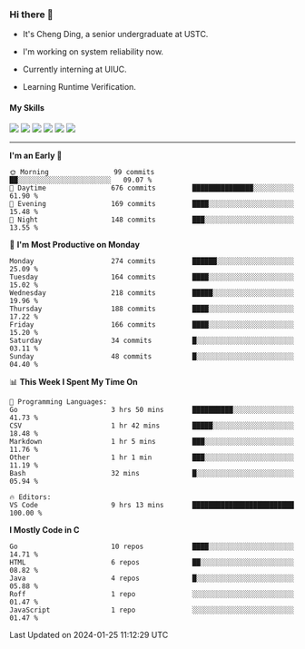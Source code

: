 ### Hi there 👋

* It's Cheng Ding, a senior undergraduate at USTC.
  
* I'm working on system reliability now.

* Currently interning at UIUC.

* Learning Runtime Verification.

#### My Skills

![](https://img.shields.io/badge/C++-65318e?logo=cplusplus&logoColor=fff)
![](https://img.shields.io/badge/Python-3e74a2?logo=python&logoColor=fff)
![](https://img.shields.io/badge/C-5654a2?logo=c&logoColor=fff)
![](https://img.shields.io/badge/Go-00aaff?logo=go&logoColor=fff)
![](https://img.shields.io/badge/Docker-0088ff?logo=docker&logoColor=fff)
![](https://img.shields.io/badge/Apache-D22128?logo=apache&logoColor=fff)

---
<!--START_SECTION:waka-->
**I'm an Early 🐤** 

```text
🌞 Morning                99 commits          ██░░░░░░░░░░░░░░░░░░░░░░░   09.07 % 
🌆 Daytime                676 commits         ███████████████░░░░░░░░░░   61.90 % 
🌃 Evening                169 commits         ████░░░░░░░░░░░░░░░░░░░░░   15.48 % 
🌙 Night                  148 commits         ███░░░░░░░░░░░░░░░░░░░░░░   13.55 % 
```
📅 **I'm Most Productive on Monday** 

```text
Monday                   274 commits         ██████░░░░░░░░░░░░░░░░░░░   25.09 % 
Tuesday                  164 commits         ████░░░░░░░░░░░░░░░░░░░░░   15.02 % 
Wednesday                218 commits         █████░░░░░░░░░░░░░░░░░░░░   19.96 % 
Thursday                 188 commits         ████░░░░░░░░░░░░░░░░░░░░░   17.22 % 
Friday                   166 commits         ████░░░░░░░░░░░░░░░░░░░░░   15.20 % 
Saturday                 34 commits          █░░░░░░░░░░░░░░░░░░░░░░░░   03.11 % 
Sunday                   48 commits          █░░░░░░░░░░░░░░░░░░░░░░░░   04.40 % 
```


📊 **This Week I Spent My Time On** 

```text
💬 Programming Languages: 
Go                       3 hrs 50 mins       ██████████░░░░░░░░░░░░░░░   41.73 % 
CSV                      1 hr 42 mins        █████░░░░░░░░░░░░░░░░░░░░   18.48 % 
Markdown                 1 hr 5 mins         ███░░░░░░░░░░░░░░░░░░░░░░   11.76 % 
Other                    1 hr 1 min          ███░░░░░░░░░░░░░░░░░░░░░░   11.19 % 
Bash                     32 mins             █░░░░░░░░░░░░░░░░░░░░░░░░   05.94 % 

🔥 Editors: 
VS Code                  9 hrs 13 mins       █████████████████████████   100.00 % 
```

**I Mostly Code in C** 

```text
Go                       10 repos            ████░░░░░░░░░░░░░░░░░░░░░   14.71 % 
HTML                     6 repos             ██░░░░░░░░░░░░░░░░░░░░░░░   08.82 % 
Java                     4 repos             █░░░░░░░░░░░░░░░░░░░░░░░░   05.88 % 
Roff                     1 repo              ░░░░░░░░░░░░░░░░░░░░░░░░░   01.47 % 
JavaScript               1 repo              ░░░░░░░░░░░░░░░░░░░░░░░░░   01.47 % 
```




 Last Updated on 2024-01-25 11:12:29 UTC
<!--END_SECTION:waka-->
